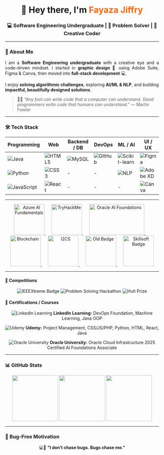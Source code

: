 <!-- Header Section -->
<h1 align="center">👋 Hey there, I'm <span style="color:#ff6600;">Fayaza Jiffry</span></h1>
<h3 align="center">💻 Software Engineering Undergraduate | 🚀 Problem Solver | 🎨 Creative Coder</h3>

---

<!-- About Me -->
### 🌟 About Me
<p align="justify">
I am a <b>Software Engineering undergraduate</b> with a creative eye and a code-driven mindset.  
I started in <b>graphic design</b> 🎨 using Adobe Suite, Figma & Canva, then moved into <b>full-stack development</b> 💻.  

I enjoy <b>solving algorithmic challenges</b>, exploring <b>AI/ML & NLP</b>, and building <b>impactful, beautifully designed solutions</b>.
</p>

> 🧠✨ <i>"Any fool can write code that a computer can understand. Good programmers write code that humans can understand."</i> — Martin Fowler

---

<!-- Tech Stack -->
### 🛠 Tech Stack
| Programming | Web | Backend / DB | DevOps | ML / AI | UI / UX |
|------------|-----|--------------|--------|---------|--------|
| ![Java](https://img.shields.io/badge/Java-ED8B00?style=for-the-badge&logo=java&logoColor=white) | ![HTML5](https://img.shields.io/badge/HTML5-E34F26?style=for-the-badge&logo=html5&logoColor=white) | ![MySQL](https://img.shields.io/badge/MySQL-4479A1?style=for-the-badge&logo=mysql&logoColor=white) | ![GitHub](https://img.shields.io/badge/GitHub-181717?style=for-the-badge&logo=github&logoColor=white) | ![Scikit-learn](https://img.shields.io/badge/Scikit--learn-F7931E?style=for-the-badge&logo=scikitlearn&logoColor=white) | ![Figma](https://img.shields.io/badge/Figma-F24E1E?style=for-the-badge&logo=figma&logoColor=white) |
| ![Python](https://img.shields.io/badge/Python-3776AB?style=for-the-badge&logo=python&logoColor=white) | ![CSS3](https://img.shields.io/badge/CSS3-1572B6?style=for-the-badge&logo=css3&logoColor=white) | - | - | ![NLP](https://img.shields.io/badge/NLP-Purple?style=for-the-badge) | ![Adobe XD](https://img.shields.io/badge/Adobe_XD-FF61F6?style=for-the-badge&logo=adobexd&logoColor=white) |
| ![JavaScript](https://img.shields.io/badge/JavaScript-F7DF1E?style=for-the-badge&logo=javascript&logoColor=black) | ![React](https://img.shields.io/badge/React-61DAFB?style=for-the-badge&logo=react&logoColor=black) | - | - | - | ![Canva](https://img.shields.io/badge/Canva-00C4CC?style=for-the-badge&logo=canva&logoColor=white) |

---

<!-- All Badges in a Single Line -->
<p align="center">
  <a href="https://www.credly.com/badges/d886f9bd-7c0f-4b16-9e06-547c909a7ce1/public_url" target="_blank">
    <img src="https://images.credly.com/size/220x220/images/4136ced8-75d5-4afb-8677-40b6236e2672/azure-ai-fundamentals-600x600.png" 
         width="100" height="100" style="object-fit: contain; display:inline-block;" alt="Azure AI Fundamentals"/>
  </a>
  &nbsp;&nbsp;&nbsp;&nbsp;
  <a href="https://tryhackme.com/p/FayazaJiffry" target="_blank">
    <img src="https://tryhackme.com/img/badges/firstfour.svg" 
         width="100" height="100" style="object-fit: contain; display:inline-block;" alt="TryHackMe"/>
  </a>
  &nbsp;&nbsp;&nbsp;&nbsp;
  <a href="https://brm-workforce.oracle.com/pdf/certview/images/OCI25AICFAV1.png" target="_blank">
    <img src="https://brm-workforce.oracle.com/pdf/certview/images/OCI25AICFAV1.png" 
         width="180" height="100" style="object-fit: contain; display:inline-block;" alt="Oracle AI Foundations"/>
  </a>
  &nbsp;&nbsp;&nbsp;&nbsp;
  <a href="https://res.cloudinary.com/droqoz7lg/image/upload/f_auto/q_auto/v1748556702/assets/blockchain-basics-badge.png" target="_blank">
    <img src="https://res.cloudinary.com/droqoz7lg/image/upload/f_auto/q_auto/v1748556702/assets/blockchain-basics-badge.png" 
         width="100" height="100" style="object-fit: contain; display:inline-block;" alt="Blockchain"/>
  </a>
  &nbsp;&nbsp;&nbsp;&nbsp;
  <a href="https://images.credly.com/size/680x680/images/af8c6b4e-fc31-47c4-8dcb-eb7a2065dc5b/I2CS__1_.png" target="_blank">
    <img src="https://images.credly.com/size/680x680/images/af8c6b4e-fc31-47c4-8dcb-eb7a2065dc5b/I2CS__1_.png" 
         width="100" height="100" style="object-fit: contain; display:inline-block;" alt="I2CS"/>
  </a>
  &nbsp;&nbsp;&nbsp;&nbsp;
  <a href="https://images.credly.com/size/220x220/images/f9f3c533-9b5a-47eb-8a3e-5734663116c0/image.png" target="_blank">
    <img src="https://images.credly.com/size/220x220/images/f9f3c533-9b5a-47eb-8a3e-5734663116c0/image.png" 
         width="100" height="100" style="object-fit: contain; display:inline-block;" alt="Old Badge"/>
  </a>
  &nbsp;&nbsp;&nbsp;&nbsp;
  <!-- Skillsoft Badge -->
  <a href="https://skillsoft.digitalbadges.skillsoft.com/4bcaf481-feb5-4aa0-a71a-2a29d036336d#acc.1bozeLa3" target="_blank">
    <img src="https://i.ibb.co/F4045jds/skillsoft-badge.png" 
         width="100" height="100" style="object-fit: contain; display:inline-block;" alt="Skillsoft Badge"/>
  </a>
</p>

---

#### 🏁 Competitions
<p align="center">
  <img src="https://img.shields.io/badge/IEEEXtreme-18.0-blue?style=for-the-badge&logo=ieee" alt="IEEEXtreme Badge" />
  <img src="https://img.shields.io/badge/Problem_Solving_Hackathon-green?style=for-the-badge&logo=hackerrank" alt="Problem Solving Hackathon" />
  <img src="https://img.shields.io/badge/Hult_Prize-purple?style=for-the-badge&logo=hult-prize" alt="Hult Prize" />
</p>

#### 📜 Certifications / Courses
<p align="center">
  <img src="https://img.shields.io/badge/LinkedIn-blue?style=for-the-badge&logo=linkedin" alt="LinkedIn Learning" />
  <b>LinkedIn Learning:</b> DevOps Foundation, Machine Learning, Java OOP
</p>
<p align="center">
  <img src="https://img.shields.io/badge/Udemy-red?style=for-the-badge&logo=udemy" alt="Udemy" />
  <b>Udemy:</b> Project Management, CSS/JS/PHP, Python, HTML, React, Java
</p>
<p align="center">
  <img src="https://img.shields.io/badge/Oracle-%23FF6600?style=for-the-badge&logo=oracle&logoColor=white" alt="Oracle University" />
  <b>Oracle University:</b> Oracle Cloud Infrastructure 2025 Certified AI Foundations Associate
</p>

---

### 📊 GitHub Stats
<p align="center">
  <img src="https://github-readme-stats.vercel.app/api?username=fayazajiffry&show_icons=true&theme=radical" height="150"/>
  <img src="https://github-readme-stats.vercel.app/api/top-langs/?username=fayazajiffry&layout=compact&theme=radical" height="150"/>
  <img src="https://github-profile-trophy.vercel.app/?username=fayazajiffry&theme=darkhub" height="150"/>
</p>

---

### 🐞 Bug-Free Motivation
<p align="center">
  💻🐞 <b>"I don’t chase bugs. Bugs chase me."</b>
</p>
